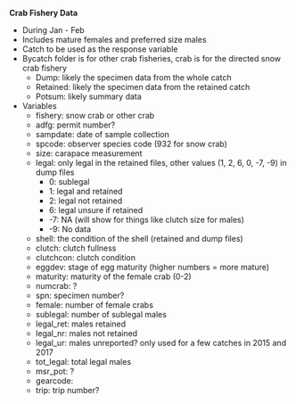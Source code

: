 **Crab Fishery Data**
- During Jan - Feb
- Includes mature females and preferred size males
- Catch to be used as the response variable
- Bycatch folder is for other crab fisheries, crab is for the directed snow crab fishery
	- Dump: likely the specimen data from the whole catch
	- Retained: likely the specimen data from the retained catch
	- Potsum: likely summary data
- Variables
	- fishery: snow crab or other crab 
	- adfg: permit number?
	- sampdate: date of sample collection
	- spcode: observer species code (932 for snow crab)
	- size: carapace measurement
	- legal: only legal in the retained files, other values (1, 2, 6, 0, -7, -9) in dump files
		- 0: sublegal
		- 1: legal and retained
		- 2: legal not retained
		- 6: legal unsure if retained
		- -7: NA (will show for things like clutch size for males)
		- -9: No data
	- shell: the condition of the shell (retained and dump files)
	- clutch: clutch fullness
	- clutchcon: clutch condition
	- eggdev: stage of egg maturity (higher numbers = more mature)
	- maturity: maturity of the female crab (0-2)
	- numcrab: ?
	- spn: specimen number?
	- female: number of female crabs
	- sublegal: number of sublegal males
	- legal_ret: males retained
	- legal_nr: males not retained
	- legal_ur: males unreported? only used for a few catches in 2015 and 2017
	- tot_legal: total legal males
	- msr_pot: ?
	- gearcode:
	- trip: trip number?
